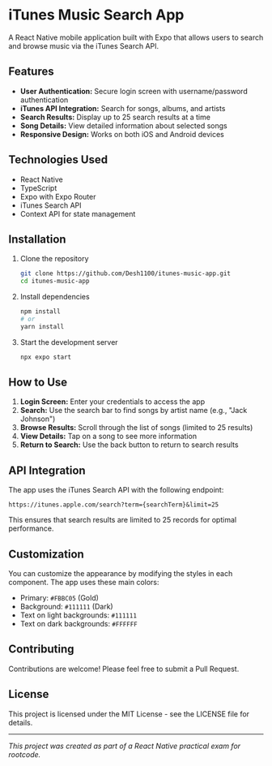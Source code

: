 # iTunes Music Search App

A React Native mobile application built with Expo that allows users to search and browse music via the iTunes Search API.


## Features

- **User Authentication:** Secure login screen with username/password authentication
- **iTunes API Integration:** Search for songs, albums, and artists
- **Search Results:** Display up to 25 search results at a time
- **Song Details:** View detailed information about selected songs
- **Responsive Design:** Works on both iOS and Android devices

## Technologies Used

- React Native
- TypeScript
- Expo with Expo Router
- iTunes Search API
- Context API for state management

## Installation

1. Clone the repository
   ```bash
   git clone https://github.com/Desh1100/itunes-music-app.git
   cd itunes-music-app
   ```

2. Install dependencies
   ```bash
   npm install
   # or
   yarn install
   ```

3. Start the development server
   ```bash
   npx expo start
   ```

## How to Use

1. **Login Screen:** Enter your credentials to access the app
2. **Search:** Use the search bar to find songs by artist name (e.g., "Jack Johnson")
3. **Browse Results:** Scroll through the list of songs (limited to 25 results)
4. **View Details:** Tap on a song to see more information
5. **Return to Search:** Use the back button to return to search results

## API Integration

The app uses the iTunes Search API with the following endpoint:

```
https://itunes.apple.com/search?term={searchTerm}&limit=25
```

This ensures that search results are limited to 25 records for optimal performance.



## Customization

You can customize the appearance by modifying the styles in each component. The app uses these main colors:

- Primary: `#FBBC05` (Gold)
- Background: `#111111` (Dark)
- Text on light backgrounds: `#111111`
- Text on dark backgrounds: `#FFFFFF`

## Contributing

Contributions are welcome! Please feel free to submit a Pull Request.

## License

This project is licensed under the MIT License - see the LICENSE file for details.

---

*This project was created as part of a React Native practical exam for rootcode.*
